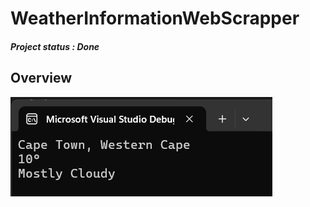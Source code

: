 # WeatherInformationWebScrapper

##### Project status : Done

## Overview
![Output](Images/output.png)
